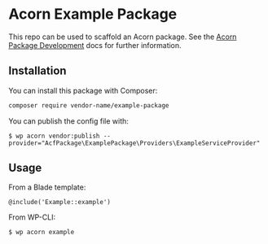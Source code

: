 # Acorn Example Package

This repo can be used to scaffold an Acorn package. See the [Acorn Package Development](https://roots.io/acorn/docs/package-development/) docs for further information.

## Installation

You can install this package with Composer:

```bash
composer require vendor-name/example-package
```

You can publish the config file with:

```shell
$ wp acorn vendor:publish --provider="AcfPackage\ExamplePackage\Providers\ExampleServiceProvider"
```

## Usage

From a Blade template:

```blade
@include('Example::example')
```

From WP-CLI:

```shell
$ wp acorn example
```

